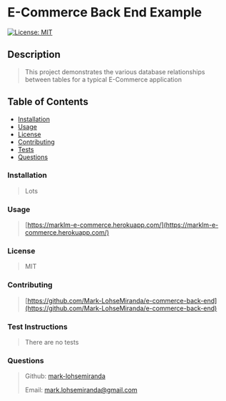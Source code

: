 

# E-Commerce Back End Example

[![License: MIT](https://img.shields.io/badge/License-MIT-yellow.svg)](https://opensource.org/licenses/MIT)

## Description

>
> This project demonstrates the various database relationships between tables for a typical E-Commerce application
>

## Table of Contents
* [Installation](#installation)
* [Usage](#usage)
* [License](#license)
* [Contributing](#contributing)
* [Tests](#tests)
* [Questions](#questions)

### Installation

>
> Lots
>

### Usage

>
> [https://marklm-e-commerce.herokuapp.com/](https://marklm-e-commerce.herokuapp.com/)
>

### License

>
> MIT
>

### Contributing

>
> [https://github.com/Mark-LohseMiranda/e-commerce-back-end](https://github.com/Mark-LohseMiranda/e-commerce-back-end)
>

### Test Instructions

>
> There are no tests
>

### Questions

>
>Github: [mark-lohsemiranda](https://www.github.com/mark-lohsemiranda)
>
>Email: [mark.lohsemiranda@gmail.com](mailto:mark.lohsemiranda@gmail.com)
>

